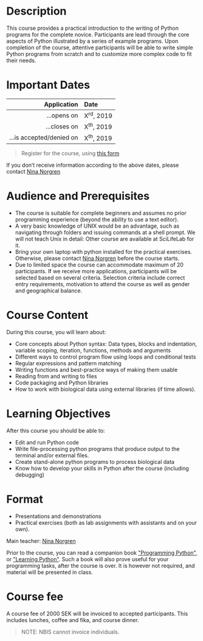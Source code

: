 # Description

This course provides a practical introduction to the writing of
Python programs for the complete novice. Participants are lead
through the core aspects of Python illustrated by a series of
example programs. Upon completion of the course, attentive
participants will be able to write simple Python programs from
scratch and to customize more complex code to fit their needs.


# Important Dates

| Application | Date |
|------------:|:-----|
| ...opens on | X<sup>rd</sup>, 2019 |
| ...closes on | X<sup>th</sup>, 2019 |
| ...is accepted/denied on | X<sup>th</sup>, 2019 |

> Register for the course, using
[this form](https://goo.gl/forms/53y2SxT7b91DcNh13)

If you don’t receive information according to the above dates, please
contact <a href="mailto:nina.norgren@scilifelab.se?subject=[Python HT18]
Registration">Nina Norgren</a>

# Audience and Prerequisites

* The course is suitable for complete beginners and assumes no prior
  programming experience (beyond the ability to use a text editor).
* A very basic knowledge of UNIX would be an advantage, such as
  navigating through folders and issuing commands at a shell
  prompt. We will not teach Unix in detail: Other course are available
  at SciLifeLab for it.
* Bring your own laptop with python installed for the practical
  exercises. Otherwise, please contact <a
  href="mailto:nina.norgren@scilifelab.se?subject=[Python HT18] I need a laptop">Nina Norgren</a> before the course starts.
* Due to limited space the course can accommodate maximum of 20 participants.
  If we receive more applications, participants will be selected based on
  several criteria. Selection criteria include correct entry requirements,
  motivation to attend the course as well as gender and geographical balance.

# Course Content

During this course, you will learn about:

* Core concepts about Python syntax: Data types, blocks and indentation, variable scoping, iteration, functions, methods and arguments
* Different ways to control program flow using loops and conditional tests
* Regular expressions and pattern matching
* Writing functions and best-practice ways of making them usable
* Reading from and writing to files
* Code packaging and Python libraries
* How to work with biological data using external libraries (if time allows).

# Learning Objectives

After this course you should be able to:

* Edit and run Python code
* Write file-processing python programs that produce output to the terminal and/or external files.
* Create stand-alone python programs to process biological data
* Know how to develop your skills in Python after the course (including debugging)

# Format

* Presentations and demonstrations
* Practical exercises (both as lab assignments with assistants and on your own).

Main teacher: [Nina Norgren](//nbis.se/about/staff/nina-norgren/)

Prior to the course, you can read a companion
book
["Programming Python"](//shop.oreilly.com/product/9780596158118.do),
or
["Learning Python"](//shop.oreilly.com/product/0636920028154.do). Such
a book will also prove useful for your programming tasks, after the
course is over. It is however not required, and material will be
presented in class.

# Course fee

A course fee of 2000 SEK will be invoiced to accepted participants.
This includes lunches, coffee and fika, and course dinner.

> NOTE: NBIS cannot invoice individuals.
